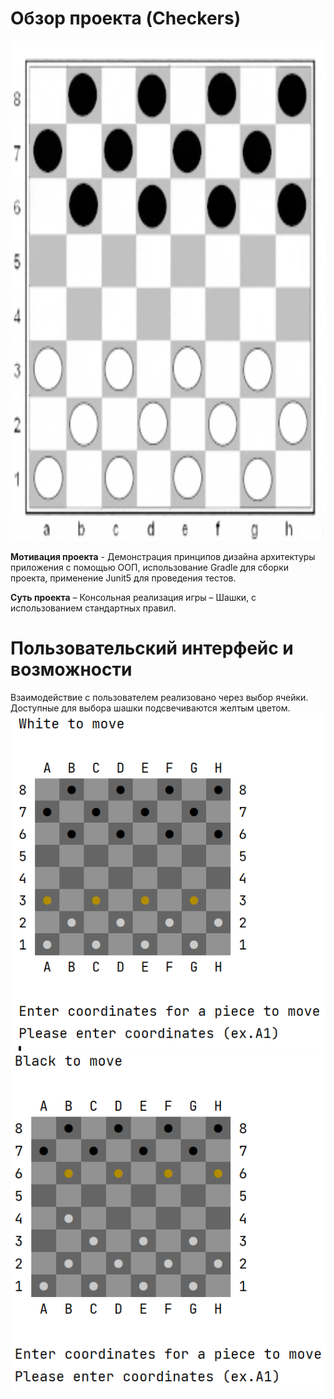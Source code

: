 #                                                              Обзор проекта (Checkers)
<p align="center"> <img width="800" height="800" src="https://github.com/AleksandrKamen/Checkers/blob/master/Demo/Example_of_game_02.gif"> </p>

**Мотивация проекта** - Демонстрация принципов дизайна архитектуры приложения с помощью ООП, использование Gradle для сборки проекта, применение Junit5 для проведения тестов.

**Суть проекта** – Консольная реализация игры – Шашки, с использованием  стандартных правил.

#                                                        Пользовательский интерфейс  и возможности 
Взаимодействие с пользователем реализовано через выбор ячейки.  Доступные для выбора шашки подсвечиваются желтым цветом. 
![Image alt](https://github.com/AleksandrKamen/Checkers/blob/master/Demo/Снимок.PNG)         
![Image alt](https://github.com/AleksandrKamen/Checkers/blob/master/Demo/Снимок1.PNG)   
